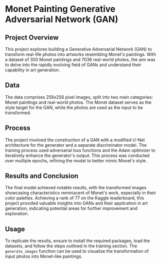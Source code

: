 # Monet Painting Generative Adversarial Network (GAN)

## Project Overview
This project explores building a Generative Adversarial Network (GAN) to transform real-life photos into artworks resembling Monet's paintings. With a dataset of 300 Monet paintings and 7038 real-world photos, the aim was to delve into the rapidly evolving field of GANs and understand their capability in art generation.

## Data
The data comprises 256x256 pixel images, split into two main categories: Monet paintings and real-world photos. The Monet dataset serves as the style target for the GAN, while the photos are used as the input to be transformed.

## Process
The project involved the construction of a GAN with a modified U-Net architecture for the generator and a separate discriminator model. The training process used adversarial loss functions and the Adam optimizer to iteratively enhance the generator's output. This process was conducted over multiple epochs, refining the model to better mimic Monet's style.

## Results and Conclusion
The final model achieved notable results, with the transformed images showcasing characteristics reminiscent of Monet's work, especially in their color palettes. Achieving a rank of 77 on the Kaggle leaderboard, this project provided valuable insights into GANs and their application in art generation, indicating potential areas for further improvement and exploration.

## Usage
To replicate the results, ensure to install the required packages, load the datasets, and follow the steps outlined in the training section. The `generate_images` function can be used to visualize the transformation of input photos into Monet-like paintings.
